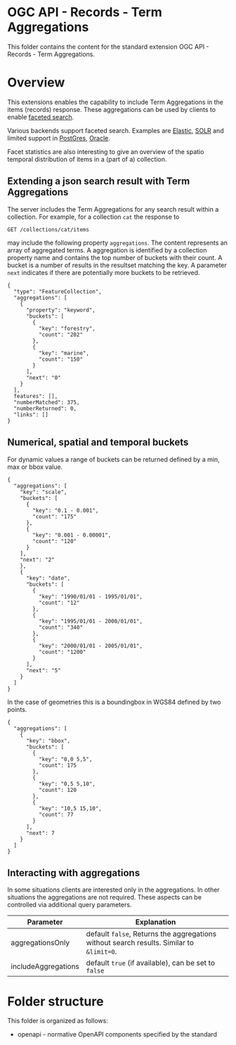 # OGC API - Records - Term Aggregations

This folder contains the content for the standard extension OGC API - Records - Term Aggregations.

# Overview

This extensions enables the capability to include Term Aggregations in the items (records) response. These aggregations can be used by clients to enable [faceted search](https://en.wikipedia.org/wiki/Faceted_search).

Various backends support faceted search. Examples are [Elastic](https://www.elastic.co/guide/en/elasticsearch/reference/current/search-aggregations-bucket-terms-aggregation.html), [SOLR](https://solr.apache.org/guide/8_8/json-facet-api.html) and limited support in [PostGres](https://akorotkov.github.io/blog/2016/06/17/faceted-search/), [Oracle](https://blogs.oracle.com/apex/apex-192-faceted-search).

Facet statistics are also interesting to give an overview of the spatio temporal distribution of items in a (part of a) collection.

## Extending a json search result with Term Aggregations

The server includes the Term Aggregations for any search result within a collection. For example, for a collection `cat` the response to

```
GET /collections/cat/items
```

may include the following property `aggregations`. The content represents an array of aggregated terms.
A aggregation is identified by a collection property name and contains the top number of buckets with
their count. A bucket is a number of results in the resultset matching the key. A parameter `next` 
indicates if there are potentially more buckets to be retrieved. 

```
{
  "type": "FeatureCollection",
  "aggregations": [
    {
      "property": "keyword", 
      "buckets": [
        {
          "key": "forestry",
          "count": "202"
        },
        {
          "key": "marine",
          "count": "150"
        }
      ],
      "next": "0"    
    }
  ],
  features": [],
  "numberMatched": 375,
  "numberReturned": 0,
  "links": []
}
```

## Numerical, spatial and temporal buckets

For dynamic values a range of buckets can be returned defined by a min, max or bbox value. 

```
{
  "aggregations": [
    "key": "scale", 
    "buckets": [
      {
        "key": "0.1 - 0.001",
        "count": "175"
      },
      {
        "key": "0.001 - 0.00001",
        "count": "120"
      }
    ],
    "next": "2"
    },
    {
      "key": "date",
      "buckets": [
        {
          "key": "1990/01/01 - 1995/01/01",
          "count": "12"
        },
        {
          "key": "1995/01/01 - 2000/01/01",
          "count": "340"
        },
        {
          "key": "2000/01/01 - 2005/01/01",
          "count": "1200"
        }
      ],
      "next": "5"
    }  
  ]
}
```

In the case of geometries this is a boundingbox in WGS84 defined by two points. 

```
{
  "aggregations": [
    {
      "key": "bbox",
      "buckets": [
        {
          "key": "0,0 5,5",
          "count": 175
        },
        {
          "key": "0,5 5,10",
          "count": 120
        },
        {
          "key": "10,5 15,10",
          "count": 77
        }
      ],
      "next": 7
    }
  ]
}
```

## Interacting with aggregations

In some situations clients are interested only in the aggregations. In other situations the aggregations are not required. These aspects can be controlled via additional query parameters.

| Parameter | Explanation |
| -- | -- | 
| aggregationsOnly | default `false`, Returns the aggregations without search results. Similar to `&limit=0`. |
| includeAggregations | default `true` (if available), can be set to `false` |

# Folder structure

This folder is organized as follows:

* openapi - normative OpenAPI components specified by the standard

